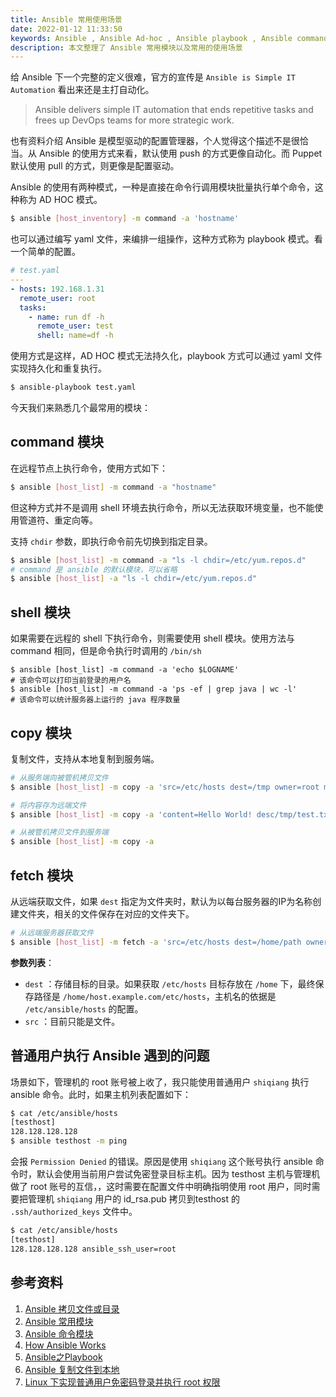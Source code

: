 ```yaml
---
title: Ansible 常用使用场景
date: 2022-01-12 11:33:50
keywords: Ansible , Ansible Ad-hoc , Ansible playbook , Ansible command , Ansible Shell , Ansible Copy
description: 本文整理了 Ansible 常用模块以及常用的使用场景
---
```


给 Ansible 下一个完整的定义很难，官方的宣传是 `Ansible is Simple IT Automation` 看出来还是主打自动化。

> Ansible delivers simple IT automation that ends repetitive tasks and frees up DevOps teams for more strategic work.

也有资料介绍 Ansible 是模型驱动的配置管理器，个人觉得这个描述不是很恰当。从 Ansible 的使用方式来看，默认使用 push 的方式更像自动化。而 Puppet 默认使用 pull 的方式，则更像是配置驱动。

Ansible 的使用有两种模式，一种是直接在命令行调用模块批量执行单个命令，这种称为 AD HOC 模式。

```sh
$ ansible [host_inventory] -m command -a 'hostname'
```

也可以通过编写 yaml 文件，来编排一组操作，这种方式称为 playbook 模式。看一个简单的配置。

```yaml
# test.yaml
---
- hosts: 192.168.1.31
  remote_user: root
  tasks: 
    - name: run df -h
      remote_user: test
      shell: name=df -h
```

使用方式是这样，AD HOC 模式无法持久化，playbook 方式可以通过 yaml 文件实现持久化和重复执行。

```sh
$ ansible-playbook test.yaml
```

今天我们来熟悉几个最常用的模块：

## command 模块

在远程节点上执行命令，使用方式如下：

```sh
$ ansible [host_list] -m command -a "hostname"
```

但这种方式并不是调用 shell 环境去执行命令，所以无法获取环境变量，也不能使用管道符、重定向等。

支持 `chdir` 参数，即执行命令前先切换到指定目录。

```sh
$ ansible [host_list] -m command -a "ls -l chdir=/etc/yum.repos.d"
# command 是 ansible 的默认模块，可以省略
$ ansible [host_list] -a "ls -l chdir=/etc/yum.repos.d"
```

## shell 模块

如果需要在远程的 shell 下执行命令，则需要使用 shell 模块。使用方法与 command 相同，但是命令执行时调用的 `/bin/sh`

```shell
$ ansible [host_list] -m command -a 'echo $LOGNAME'
# 该命令可以打印当前登录的用户名
$ ansible [host_list] -m command -a 'ps -ef | grep java | wc -l'
# 该命令可以统计服务器上运行的 java 程序数量
```

## copy 模块

复制文件，支持从本地复制到服务端。

```sh
# 从服务端向被管机拷贝文件
$ ansible [host_list] -m copy -a 'src=/etc/hosts dest=/tmp owner=root mode=0755'

# 将内容存为远端文件
$ ansible [host_list] -m copy -a 'content=Hello World! desc/tmp/test.txt owner=root force=yes mode=0755'

# 从被管机拷贝文件到服务端
$ ansible [host_list] -m copy -a 
```

## fetch 模块

从远端获取文件，如果 `dest` 指定为文件夹时，默认为以每台服务器的IP为名称创建文件夹，相关的文件保存在对应的文件夹下。

```sh
# 从远端服务器获取文件
$ ansible [host_list] -m fetch -a 'src=/etc/hosts dest=/home/path owner=root mode=0755'
```

**参数列表**：

* `dest` ：存储目标的目录。如果获取 `/etc/hosts` 目标存放在 `/home` 下，最终保存路径是 `/home/host.example.com/etc/hosts`，主机名的依据是 `/etc/ansible/hosts` 的配置。
* `src` ：目前只能是文件。



## 普通用户执行 Ansible 遇到的问题

场景如下，管理机的 root 账号被上收了，我只能使用普通用户 `shiqiang` 执行 ansible 命令。此时，如果主机列表配置如下：

```sh
$ cat /etc/ansible/hosts
[testhost]
128.128.128.128
$ ansible testhost -m ping
```

会报 `Permission Denied` 的错误。原因是使用 `shiqiang` 这个账号执行 ansible 命令时，默认会使用当前用户尝试免密登录目标主机。因为 testhost 主机与管理机做了 root 账号的互信，，这时需要在配置文件中明确指明使用 root 用户，同时需要把管理机 `shiqiang` 用户的 id_rsa.pub 拷贝到testhost 的 `.ssh/authorized_keys` 文件中。

```sh
$ cat /etc/ansible/hosts
[testhost]
128.128.128.128 ansible_ssh_user=root 
```

## 参考资料

1. [Ansible 拷贝文件或目录](https://www.cnblogs.com/pzk7788/p/10213389.html)
2. [Ansible 常用模块](https://www.cnblogs.com/happy-king/p/9013312.html)
3. [Ansible 命令模块](https://blog.csdn.net/bruce_6/article/details/80743578)
3. [How Ansible Works](https://www.ansible.com/overview/how-ansible-works)
3. [Ansible之Playbook](https://www.cnblogs.com/yanjieli/p/10969299.html)
3. [Ansible 复制文件到本地](https://www.cnblogs.com/hiyang/p/13748777.html)
3. [Linux 下实现普通用户免密码登录并执行 root 权限](https://www.cnblogs.com/01-single/p/8919254.html)
